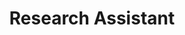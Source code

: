 ---
title: Research Assistant
institute: SciFi Lab @ Cornell University
institute-url: https://www.scifilab.org
duration: Aug 2023 - May 2024
excerpt: Developed EchoWrist in the SciFi Lab under Dr. Cheng Zhang—a wrist-worn device using active acoustic sensing to estimate 3D hand poses; led user studies to optimize design and explore clinical applications (published in CHI'24)
order: 4
# tags: [Kotlin, Jetpack Compose, NodeJS]
---